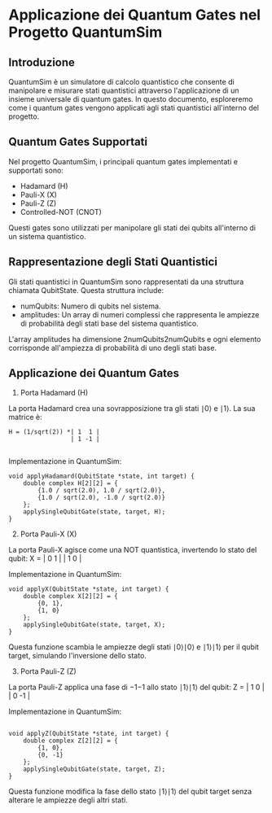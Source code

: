 # Applicazione dei Quantum Gates nel Progetto QuantumSim

## Introduzione

QuantumSim è un simulatore di calcolo quantistico che consente di manipolare e misurare stati quantistici attraverso l'applicazione di un insieme universale di quantum gates.
In questo documento, esploreremo come i quantum gates vengono applicati agli stati quantistici all'interno del progetto.

## Quantum Gates Supportati

Nel progetto QuantumSim, i principali quantum gates implementati e supportati sono:

- Hadamard (H)
- Pauli-X (X)
- Pauli-Z (Z)
- Controlled-NOT (CNOT)

Questi gates sono utilizzati per manipolare gli stati dei qubits all'interno di un sistema quantistico.

## Rappresentazione degli Stati Quantistici

Gli stati quantistici in QuantumSim sono rappresentati da una struttura chiamata QubitState. Questa struttura include:

- numQubits: Numero di qubits nel sistema.
- amplitudes: Un array di numeri complessi che rappresenta le ampiezze di probabilità degli stati base del sistema quantistico.

L'array amplitudes ha dimensione 2numQubits2numQubits e ogni elemento corrisponde all'ampiezza di probabilità di uno degli stati base.

## Applicazione dei Quantum Gates
1. Porta Hadamard (H)

La porta Hadamard crea una sovrapposizione tra gli stati ∣0⟩ e ∣1⟩. La sua matrice è:
```
H = (1/sqrt(2)) *| 1  1 |
                 | 1 -1 |
    
```
Implementazione in QuantumSim:

```
void applyHadamard(QubitState *state, int target) {
    double complex H[2][2] = {
        {1.0 / sqrt(2.0), 1.0 / sqrt(2.0)},
        {1.0 / sqrt(2.0), -1.0 / sqrt(2.0)}
    };
    applySingleQubitGate(state, target, H);
}
```
2. Porta Pauli-X (X)

La porta Pauli-X agisce come una NOT quantistica, invertendo lo stato del qubit:
X = | 0  1 |
    | 1  0 |

Implementazione in QuantumSim:

```
void applyX(QubitState *state, int target) {
    double complex X[2][2] = {
        {0, 1},
        {1, 0}
    };
    applySingleQubitGate(state, target, X);
}
```
Questa funzione scambia le ampiezze degli stati ∣0⟩∣0⟩ e ∣1⟩∣1⟩ per il qubit target, simulando l'inversione dello stato.

3. Porta Pauli-Z (Z)

La porta Pauli-Z applica una fase di −1−1 allo stato ∣1⟩∣1⟩ del qubit:
Z = | 1  0 |
    | 0 -1 |

Implementazione in QuantumSim:
```

void applyZ(QubitState *state, int target) {
    double complex Z[2][2] = {
        {1, 0},
        {0, -1}
    };
    applySingleQubitGate(state, target, Z);
}
```
Questa funzione modifica la fase dello stato ∣1⟩∣1⟩ del qubit target senza alterare le ampiezze degli altri stati.
